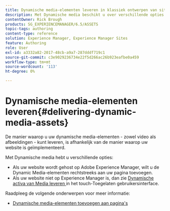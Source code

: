 ```yaml
---
title: Dynamische media-elementen leveren in klassiek ontwerpen van sites
description: Met Dynamische media beschikt u over verschillende opties om uw dynamische media-elementen - zowel video als afbeeldingen - naar uw website te verzenden.
contentOwner: Rick Brough
products: SG_EXPERIENCEMANAGER/6.5/ASSETS
topic-tags: authoring
content-type: reference
solution: Experience Manager, Experience Manager Sites
feature: Authoring
role: User
exl-id: a3332a82-2017-48cb-a9a7-287dddf719c1
source-git-commit: c3e9029236734e22f5d266ac26b923eafbe0a459
workflow-type: tm+mt
source-wordcount: '113'
ht-degree: 0%

---
```


# Dynamische media-elementen leveren{#delivering-dynamic-media-assets}

De manier waarop u uw dynamische media-elementen - zowel video als afbeeldingen - kunt leveren, is afhankelijk van de manier waarop uw website is geïmplementeerd.

Met Dynamische media hebt u verschillende opties:

* Als uw website wordt gehost op Adobe Experience Manager, wilt u de Dynamic Media-elementen rechtstreeks aan uw pagina toevoegen.
* Als uw website niet op Experience Manager is, dan zie [ Dynamische activa van Media leveren ](/help/assets/delivering-dynamic-media-assets.md) in het touch-Toegelaten gebruikersinterface.

Raadpleeg de volgende onderwerpen voor meer informatie:

* [Dynamische media-elementen toevoegen aan pagina&#39;s](/help/sites-classic-ui-authoring/dynamic-media-assets-adding-to-page.md)
